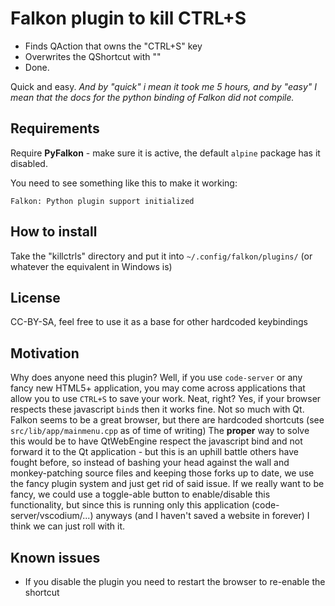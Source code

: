 # Falkon plugin to kill CTRL+S

- Finds QAction that owns the "CTRL+S" key
- Overwrites the QShortcut with ""
- Done.

Quick and easy. *And by "quick" i mean it took me 5 hours, and by "easy" I mean that the docs for the python binding of Falkon did not compile.*

## Requirements

Require **PyFalkon** - make sure it is active, the default `alpine` package has it disabled.

You need to see something like this to make it working:
```
Falkon: Python plugin support initialized
```

## How to install

Take the "killctrls" directory and put it into `~/.config/falkon/plugins/` (or whatever the equivalent in Windows is)

## License

CC-BY-SA, feel free to use it as a base for other hardcoded keybindings

## Motivation

Why does anyone need this plugin? Well, if you use `code-server` or any fancy new HTML5+ application, you may come across applications that allow you to use `CTRL+S` to save your work. Neat, right? Yes, if your browser respects these javascript `bind`s then it works fine. Not so much with Qt. Falkon seems to be a great browser, but there are hardcoded shortcuts (see `src/lib/app/mainmenu.cpp` as of time of writing) 
The **proper** way to solve this would be to have QtWebEngine respect the javascript bind and not forward it to the Qt application - but this is an uphill battle others have fought before, so instead of bashing your head against the wall and monkey-patching source files and keeping those forks up to date, we use the fancy plugin system and just get rid of said issue.
If we really want to be fancy, we could use a toggle-able button to enable/disable this functionality, but since this is running only this application (code-server/vscodium/...) anyways (and I haven't saved a website in forever) I think we can just roll with it.

## Known issues

- If you disable the plugin you need to restart the browser to re-enable the shortcut
